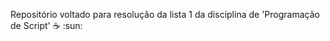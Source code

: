 Repositório voltado para resolução da lista 1 da disciplina de 'Programação de Script' :coffee: :sun:

